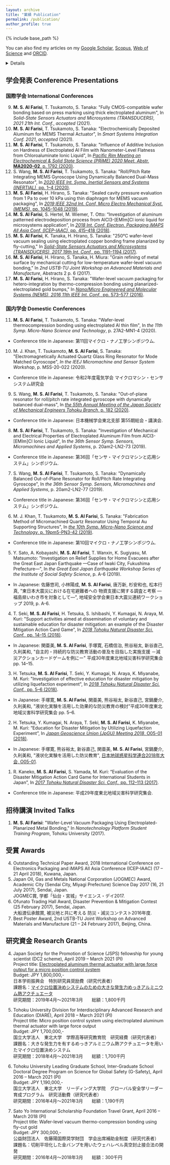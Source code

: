 ```yaml
---
layout: archive
title: "業績 Publication"
permalink: /publication/
author_profile: true
---
```


{% include base_path %}


You can also find my articles on my [Google Scholar](https://scholar.google.co.jp/citations?user=30VZQ_sAAAAJ), [Scopus](https://www.scopus.com/authid/detail.uri?authorId=57192380817), [Web of Science](https://publons.com/researcher/AAY-5422-2020/) and [ORCID](https://orcid.org/0000-0003-4870-9337).

<details>
  
  <h2>学術論文 Journal Articles</h2>
  
0. **M. S. Al Farisi**, T. Tsukamoto, S. Tanaka: "Tailoring material properties of electrochemically deposited Al film from chloroaluminate ionic liquid for microsystem technology using pulsed deposition," [_Sens. Act. A Phys._ **316**, p. 112384 (2020)](https://doi.org/10.1016/j.sna.2020.112384).
0. **M. S. Al Farisi**, H. Hirano, S. Tanaka: "Zero-Balance Method for Evaluation of Sealed Cavity Pressure Down to Single Digit Pa Using Thin Silicon Diaphragm," [_J. Microelectromech. Syst._ **29** (3), pp. 418–426 (2020)](https://doi.org/10.1109/JMEMS.2020.2984229).
0. M. J. Khan, T. Tsukamoto, **M. S. Al Farisi**, S. Tanaka: "Fabrication Method of Micromachined Quartz Glass Resonator Using Sacrificial Supporting Structures," [_Sens. Act. A Phys._ **305**, p. 111922 (2020)](https://doi.org/10.1016/j.sna.2020.111922).
0. T. Seki, **M. S. Al Farisi**, H. Tetsuka, S. Ishibashi, Y. Kumagai, N. Araya, M. Kuri: "Support activities aimed at dissemination of voluntary and sustainable education for disaster mitigation: an example of the Disaster Mitigation Action Card Game", [_Tohoku J. Natural Disaster Sci._ **55**, pp. 209–214 (2019)](http://nds-tohoku.in.arena.ne.jp/ndsjournal/volume55/55-36.pdf).
  * In Japanese: 関亜美, **M. S. Al Farisi**, 手塚寛, 石橋信治, 熊谷裕太, 新谷直己, 久利美和: "自主的・持続的な防災教育活動の普及を目指した実施支援 －減災アクションカードゲームを例にー" 東北地域災害科学研究 **55** pp. 209–214.
0. H. Tetsuka, **M. S. Al Farisi**, T. Seki, Y. Kumagai, N. Araya, K. Miyanabe, M. Kuri: "Investigation of effective education for disaster mitigation by utilizing liquefaction experiment", [_Tohoku J. Natural Disaster Sci._ **55**, pp. 203–208 (2019)](http://nds-tohoku.in.arena.ne.jp/ndsjournal/volume55/55-35.pdf).
  * In Japanese: 手塚寛, **M. S. Al Farisi**, 関亜美, 熊谷裕太, 新谷直己, 宮鍋慶介, 久利美和: "液状化実験を活用した効果的な防災教育の検討" 東北地域災害科学研究 **55** pp. 203–208.
0. **M. S. Al Farisi**, S. Hertel, M. Wiemer, T. Otto: "Aluminum Patterned Electroplating from AlCl3-\[EMIm\]Cl Ionic Liquid towards Microsystems Application", [_Micromachines_ **9** (11), p. 589 (2018)](https://doi.org/10.3390/mi9110589).
0. **M. S. Al Farisi**, H. Hirano, S. Tanaka: "Low-temperature hermetic thermo-compression bonding using electroplated copper sealing frame planarized by fly-cutting for wafer-level MEMS packaging," [_Sens. Act. A Phys._ **279**, pp. 671–679 (2018)](https://doi.org/10.1016/j.sna.2018.06.021).
0. R. Kaneko, **M. S. Al Farisi**, S. Yamada, M. Kuri: “Evaluation of the Disaster Mitigation Action Card Game for International Students in Japan”, [_Tohoku J. Natural Disaster Sci._ **54**, pp. 279-284 (2018)](http://nds-tohoku.in.arena.ne.jp/ndsjournal/volume54/54-49.pdf).
  * Journal title in Japanese: 東北地域災害科学研究.
0. **M. S. Al Farisi**, H. Hirano, J. Frömel, S. Tanaka: "Wafer-level hermetic thermo-compression bonding using electroplated gold sealing frame planarized by fly-cutting", [_J. Micromech. Microeng._ **27** (1), p. 015029 (2017)](http://dx.doi.org/10.1088/1361-6439/27/1/015029).

### <span style="color:grey">Submitted drafts</span>
0. <span style="color:grey">M. S. Al Farisi, T. Tsukamoto, S. Tanaka: submitted (2020).</span>
0. <span style="color:grey">Y. Sato, A. Kobayashi, M. S. Al Farisi, T. Wanxin, K. Sugiyasu, M. Matsumoto: submitted (2019).</span>

</details>


## 学会発表 Conference Presentations

### 国際学会 International Conferences

9. **M. S. Al Farisi**, T. Tsukamoto, S. Tanaka: "Fully CMOS-compatible wafer bonding based on press marking using thick electroplated aluminum", In _Solid-State Sensors Actuators and Microsystems (TRANSDUCERS), 2021 21th Int. Conf._, _accepted_ (2021).
8. **M. S. Al Farisi**, T. Tsukamoto, S. Tanaka: "Electrochemically Deposited Aluminum for MEMS Thermal Actuator", In _Smart Systems Integration Conf. 2021_, _accepted_ (2021).
7. **M. S. Al Farisi**, T. Tsukamoto, S. Tanaka: "Influence of Additive Inclusion on Hardness of Electroplated Al Film with Nanometer-Level Flatness from Chloroaluminate Ionic Liquid", In [_Pacific Rim Meeting on Electrochemical & Solid State Science (PRiME) 2020 Meet. Abstr._ **MA2020-02**, p. 1792 (2020)](https://doi.org/10.1149/MA2020-02251792mtgabs).
6. S. Wang, **M. S. Al Farisi**, T. Tsukamoto, S. Tanaka: "Roll/Pitch Rate Integrating MEMS Gyroscope Using Dynamically Balanced Dual-Mass Resonator", In [_2020 IEEE Int. Symp. Inertial Sensors and Systems (INERTIAL)_, pp. 1–4 (2020)](https://doi.org/10.1109/INERTIAL48129.2020.9090078).
5. **M. S. Al Farisi**, H. Hirano, S. Tanaka: "Sealed cavity pressure evaluation from 1 Pa to over 10 kPa using thin diaphragm for MEMS vacuum packaging", In [_2019 IEEE 32nd Int. Conf. Micro Electro Mechanical Syst. (MEMS)_, pp. 1045–1048 (2019)](https://doi.org/10.1109/MEMSYS.2019.8870823).
4. **M. S. Al Farisi**, S. Hertel, M. Wiemer, T. Otto: “Investigation of aluminum patterned electrodeposition process from AlCl3-\[EMIm\]Cl ionic liquid for microsystems application”, In [_2018 Int. Conf. Electron. Packaging iMAPS All Asia Conf. (ICEP-IAAC)_, pp. 415–418 (2018)](https://doi.org/10.23919/ICEP.2018.8374336).
3. **M. S. Al Farisi**, K. Tanaka, H. Hirano, S. Tanaka: "250°C wafer-level vacuum sealing using electroplated copper bonding frame planarized by fly-cutting," In [_Solid-State Sensors Actuators and Microsystems (TRANSDUCERS), 2017 19th Int. Conf._, pp. 1191–1194 (2017)](https://doi.org/10.1109/TRANSDUCERS.2017.7994267).
2. **M. S. Al Farisi**, H. Hirano, S. Tanaka, H. Miura: "Grain refining of metal surface by mechanical cutting for low-temperature wafer-level vacuum bonding," In _2nd USTB-TU Joint Workshop on Advanced Materials and Manufacture_, Abstracts 2 p. 6 (2017).
1. **M. S. Al Farisi**, H. Hirano, S. Tanaka: "Wafer-level vacuum packaging for hetero-integration by thermo-compression bonding using planarized-electroplated gold bumps," In [_Nano/Micro Engineered and Molecular Systems (NEMS), 2016 11th IEEE Int. Conf._, pp. 573–577 (2016)](https://doi.org/10.1109/NEMS.2016.7758317).

### 国内学会 Domestic Conferences

11. **M. S. Al Farisi**, T. Tsukamoto, S. Tanaka: "Wafer-level thermocompression bonding using electroplated Al thin film", In _the 11th Symp. Micro-Nano Science and Technology_, p. 27A2-MN1-4 (2020).
  * Conference title in Japanese: 第11回マイクロ・ナノ工学シンポジウム.
10. M. J. Khan, T. Tsukamoto, **M. S. Al Farisi**, S. Tanaka: "Electromagnetically Actuated Quartz Glass Ring Resonator for Mode Matched Gyroscope", _In the IEEJ Micromachine and Sensor System Workshop_, p. MSS-20-022 (2020).
  * Conference title in Japanese: 令和2年度電気学会 マイクロマシン・センサシステム研究会
9. S. Wang, **M. S. Al Farisi**, T. Tsukamoto, S. Tanaka: "Out-of-plane resonator for roll/pitch rate integrated gyroscope with dynamically balanced dual-mass", In [_the 55th Annual Meeting of the Japan Society of Mechanical Engineers Tohoku Branch_, p. 182 (2020)](https://doi.org/10.1299/jsmeth.2020.55.182_paper).
  * Conference title in Japanese: 日本機械学会東北支部 第55期総会・講演会.
8. **M. S. Al Farisi**, T. Tsukamoto, S. Tanaka: "Investigation of Mechanical and Electrical Properties of Electroplated Aluminum Film from AlCl3-\[EMIm\]Cl Ionic Liquid", In _the 36th Sensor Symp. Sensors, Micromachines and Applied Systems_, p. 20am2-LN2-73 (2019).
  * Conference title in Japanese: 第36回「センサ・マイクロマシンと応用システム」シンポジウム.
7. S. Wang, **M. S. Al Farisi**, T. Tsukamoto, S. Tanaka: "Dynamically Balanced Out-of-Plane Resonator for Roll/Pitch Rate Integrating Gyroscope", In _the 36th Sensor Symp. Sensors, Micromachines and Applied Systems_, p. 20am2-LN2-77 (2019).
  * Conference title in Japanese: 第36回「センサ・マイクロマシンと応用システム」シンポジウム.
6. M. J. Khan, T. Tsukamoto, **M. S. Al Farisi**, S. Tanaka: "Fabrication Method of Micromachined Quartz Resonator Using Temporal Au Supporting Structures", In [_the 10th Symp. Micro-Nano Science and Technology_, p. 19pm5-PN3-42 (2019)](https://doi.org/10.1299/jsmemnm.2019.10.19pm5PN342).
  * Conference title in Japanese: 第10回マイクロ・ナノ工学シンポジウム.
5. Y. Sato, A. Kobayashi, **M. S. Al Farisi**, T. Wanxin, K. Sugiyasu, M. Matsumoto: "Investigation on Relief Supplies for Home Evacuees after the Great East Japan Earthquake —Case of Iwaki City, Fukushima Prefecture—", In _the Great East Japan Earthquake Workshop Series of the Institute of Social Safety Science_, p. A-6 (2019).
  * In Japanese: 佐藤悠司, 小林陽成, **M. S. Al Farisi**, 唐万新, 杉安和也, 松本行真, "東日本大震災における在宅避難者への 物資支援に関する調査と考察 —福島県いわき市を対象として—", 地域安全学会東日本大震災連続ワークショップ 2019, p. A-6.
4. T. Seki, **M. S. Al Farisi**, H. Tetsuka, S. Ishibashi, Y. Kumagai, N. Araya, M. Kuri: "Support activities aimed at dissemination of voluntary and sustainable education for disaster mitigation: an example of the Disaster Mitigation Action Card Game", In [_2018 Tohoku Natural Disaster Sci. Conf._, pp. 14–15 (2018)](http://nds-tohoku.in.arena.ne.jp/wp/wp-content/uploads/2018/12/H30abstract.pdf).
  * In Japanese: 関亜美, **M. S. Al Farisi**, 手塚寛, 石橋信治, 熊谷裕太, 新谷直己, 久利美和, "自主的・持続的な防災教育活動の普及を目指した実施支援 －減災アクションカードゲームを例にー" 平成30年度東北地域災害科学研究集会 pp. 14–15.
3. H. Tetsuka, **M. S. Al Farisi**, T. Seki, Y. Kumagai, N. Araya, K. Miyanabe, M. Kuri: "Investigation of effective education for disaster mitigation by utilizing liquefaction experiment", In [_2018 Tohoku Natural Disaster Sci. Conf._, pp. 5–6 (2018)](http://nds-tohoku.in.arena.ne.jp/wp/wp-content/uploads/2018/12/H30abstract.pdf).
  * In Japanese: 手塚寛, **M. S. Al Farisi**, 関亜美, 熊谷裕太, 新谷直己, 宮鍋慶介, 久利美和, "液状化実験を活用した効果的な防災教育の検討"平成30年度東北地域災害科学研究集会 pp. 5–6.
2. H. Tetsuka, Y. Kumagai, N. Araya, T. Seki, **M. S. Al Farisi**, K. Miyanabe, M. Kuri: “Education for Disaster Mitigation by Utilizing Liquefaction Experiment”, In [_Japan Geoscience Union (JpGU) Meeting 2018_, O05-01 (2018)](https://confit.atlas.jp/guide/event-img/jpgu2018/O05-01/public/pdf?type=in&lang=en).
  * In Japanese: 手塚寛, 熊谷裕太, 新谷直己, 関亜美, **M. S. Al Farisi**, 宮鍋慶介, 久利美和, "液状化実験を活用した防災教育", [日本地球惑星科学連合2018年大会, O05-01](https://confit.atlas.jp/guide/event/jpgu2018/subject/O05-01/advanced).
1. R. Kaneko, **M. S. Al Farisi**, S. Yamada, M. Kuri: “Evaluation of the Disaster Mitigation Action Card Game for International Students in Japan”, In [_2017 Tohoku Natural Disaster Sci. Conf._, pp. 112–113 (2017)](http://nds-tohoku.in.arena.ne.jp/abstract/Abstract2017.pdf).
  * Conference title in Japanese: 平成29年度東北地域災害科学研究集会.

## 招待講演 Invited Talks

1. **M. S. Al Farisi**: "Wafer-Level Vacuum Packaging Using Electroplated-Planarized Metal Bonding," In _Nanotechnology Platform Student Training Program_, Tohoku University (2017).

## 受賞 Awards

4. Outstanding Technical Paper Award, 2018 International Conference on Electronics Packaging and iMAPS All Asia Conference (ICEP-IAAC) (17 – 21 April 2018), Kuwana, Japan.
3. Japan Oil, Gas and Metals National Corporation (JOGMEC) Award, Academic City (Sendai City, Miyagi Prefecture) Science Day 2017 (16, 21 July 2017), Sendai, Japan.  
   JOGMEC賞, 学都「仙台・宮城」サイエンス・デイ2017.
2. Ofunato Trading Hall Award, Disaster Prevention & Mitigation Contest (25 February 2017), Sendai, Japan.  
   大船渡伝承館賞, 被災地と共に考える 防災・減災コンテスト2016年度.
1. Best Poster Award, 2nd USTB-TU Joint Workshop on Advanced Materials and Manufacture (21 – 24 February 2017), Beijing, China.

## 研究資金 Research Grants

4. Japan Society for the Promotion of Science (JSPS) fellowship for young scientist (DC2 scheme), April 2019 – March 2021 (PI)  
Project title: [Electroplated aluminum thermal actuator with large force output for a micro position control system](https://kaken.nii.ac.jp/en/grant/KAKENHI-PROJECT-19J11122/)  
Budget: JPY 1,800,000,-  
日本学術振興会　特別研究員奨励費（研究代表者）  
課題名：[マイクロ位置決めシステムのための大きな発生力めっきアルミニウム熱アクチュエータ](https://kaken.nii.ac.jp/ja/grant/KAKENHI-PROJECT-19J11122/)  
研究期間：2019年4月〜2021年3月　　総額：1,800千円

3. Tohoku University Division for Interdisciplinary Advanced Research and Education (DIARE), April 2018 – March 2021 (PI)  
Project title: Micro position control system using electroplated aluminum thermal actuator with large force output  
Budget: JPY 1,700,000,-  
国立大学法人　東北大学　学際高等研究教育院　研究経費（研究代表者）  
課題名：大きな発生力を有するめっきアルミニウム熱アクチュエータを用いたマイクロ位置決めシステム  
研究期間：2018年4月〜2021年3月　　総額：1,700千円

2. Tohoku University Leading Graduate School, Inter-Graduate School Doctoral Degree Program on Science for Global Safety (G-Safety), April 2016 – March 2021 (PI)  
Budget: JPY 1,190,000,-  
国立大学法人　東北大学　リーディング大学院　グローバル安全学リーダー育成プログラム　研究活動費（研究代表者）  
研究期間：2016年4月〜2021年3月　　総額：1,190千円

1. Sato Yo International Scholarship Foundation Travel Grant, April 2016 – March 2018 (PI)  
Project title: Wafer-level vacuum thermo-compression bonding using fly-cut gold  
Budget: JPY 300,000,-  
公益財団法人　佐藤陽国際奨学財団　学会出席補助金制度（研究代表者）  
課題名：切削平坦化した金バンプを用いたウェハレベル真空封止接合法の開発  
研究期間：2016年4月〜2018年3月　　総額：300千円

